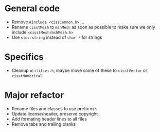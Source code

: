 



General code
============

* Remove `#include <cissCommon.h>` ...
* Rename `cisstMesh` to  `mshMesh` as soon as possible to make sure we only include `<cisstMesh/mshMesh.h>`
* Use `std::string` instead of `char *` for strings


Specifics
=========

* Cleanup `utilities.h`, maybe move some of these to `cisstVector` or `cisstNumerical`


Major refactor
==============

* Rename files and classes to use prefix `msh`
* Update license/header, preserve copyright
* Add formating header lines to all files
* Remove tabs and trailing blanks